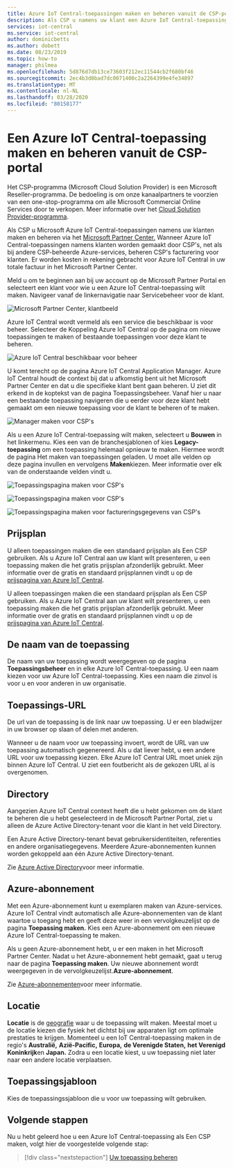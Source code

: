 ```yaml
---
title: Azure IoT Central-toepassingen maken en beheren vanuit de CSP-portal | Microsoft Documenten
description: Als CSP u namens uw klant een Azure IoT Central-toepassing maken.
services: iot-central
ms.service: iot-central
author: dominicbetts
ms.author: dobett
ms.date: 08/23/2019
ms.topic: how-to
manager: philmea
ms.openlocfilehash: 5d876d7db13ce73603f212ec11544cb2f680bf46
ms.sourcegitcommit: 2ec4b3d0bad7dc0071400c2a2264399e4fe34897
ms.translationtype: MT
ms.contentlocale: nl-NL
ms.lasthandoff: 03/28/2020
ms.locfileid: "80158177"
---
```

# <a name="create-and-manage-an-azure-iot-central-application-from-the-csp-portal"></a>Een Azure IoT Central-toepassing maken en beheren vanuit de CSP-portal

Het CSP-programma (Microsoft Cloud Solution Provider) is een Microsoft Reseller-programma. De bedoeling is om onze kanaalpartners te voorzien van een one-stop-programma om alle Microsoft Commercial Online Services door te verkopen. Meer informatie over het [Cloud Solution Provider-programma](https://partner.microsoft.com/cloud-solution-provider).

Als CSP u Microsoft Azure IoT Central-toepassingen namens uw klanten maken en beheren via het [Microsoft Partner Center.](https://partnercenter.microsoft.com/partner/home) Wanneer Azure IoT Central-toepassingen namens klanten worden gemaakt door CSP's, net als bij andere CSP-beheerde Azure-services, beheren CSP's facturering voor klanten. Er worden kosten in rekening gebracht voor Azure IoT Central in uw totale factuur in het Microsoft Partner Center.

Meld u om te beginnen aan bij uw account op de Microsoft Partner Portal en selecteert een klant voor wie u een Azure IoT Central-toepassing wilt maken. Navigeer vanaf de linkernavigatie naar Servicebeheer voor de klant.

![Microsoft Partner Center, klantbeeld](media/howto-create-and-manage-applications-csp/image1.png)

Azure IoT Central wordt vermeld als een service die beschikbaar is voor beheer. Selecteer de Koppeling Azure IoT Central op de pagina om nieuwe toepassingen te maken of bestaande toepassingen voor deze klant te beheren.

![Azure IoT Central beschikbaar voor beheer](media/howto-create-and-manage-applications-csp/image2.png)

U komt terecht op de pagina Azure IoT Central Application Manager. Azure IoT Central houdt de context bij dat u afkomstig bent uit het Microsoft Partner Center en dat u die specifieke klant bent gaan beheren. U ziet dit erkend in de koptekst van de pagina Toepassingsbeheer. Vanaf hier u naar een bestaande toepassing navigeren die u eerder voor deze klant hebt gemaakt om een nieuwe toepassing voor de klant te beheren of te maken.

![Manager maken voor CSP's](media/howto-create-and-manage-applications-csp/image3.png)

Als u een Azure IoT Central-toepassing wilt maken, selecteert u **Bouwen** in het linkermenu. Kies een van de branchesjablonen of kies **Legacy-toepassing** om een toepassing helemaal opnieuw te maken. Hiermee wordt de pagina Het maken van toepassingen geladen. U moet alle velden op deze pagina invullen en vervolgens **Maken**kiezen. Meer informatie over elk van de onderstaande velden vindt u.

![Toepassingspagina maken voor CSP's](media/howto-create-and-manage-applications-csp/image4.png)

![Toepassingspagina maken voor CSP's](media/howto-create-and-manage-applications-csp/image4-1.png)

![Toepassingspagina maken voor factureringsgegevens van CSP's](media/howto-create-and-manage-applications-csp/image4-2.png)

## <a name="pricing-plan"></a>Prijsplan

U alleen toepassingen maken die een standaard prijsplan als Een CSP gebruiken. Als u Azure IoT Central aan uw klant wilt presenteren, u een toepassing maken die het gratis prijsplan afzonderlijk gebruikt. Meer informatie over de gratis en standaard prijsplannen vindt u op de [prijspagina van Azure IoT Central](https://azure.microsoft.com/pricing/details/iot-central/).

U alleen toepassingen maken die een standaard prijsplan als Een CSP gebruiken. Als u Azure IoT Central aan uw klant wilt presenteren, u een toepassing maken die het gratis prijsplan afzonderlijk gebruikt. Meer informatie over de gratis en standaard prijsplannen vindt u op de [prijspagina van Azure IoT Central](https://azure.microsoft.com/pricing/details/iot-central/).

## <a name="application-name"></a>De naam van de toepassing

De naam van uw toepassing wordt weergegeven op de pagina **Toepassingsbeheer** en in elke Azure IoT Central-toepassing. U een naam kiezen voor uw Azure IoT Central-toepassing. Kies een naam die zinvol is voor u en voor anderen in uw organisatie.

## <a name="application-url"></a>Toepassings-URL

De url van de toepassing is de link naar uw toepassing. U er een bladwijzer in uw browser op slaan of delen met anderen.

Wanneer u de naam voor uw toepassing invoert, wordt de URL van uw toepassing automatisch gegenereerd. Als u dat liever hebt, u een andere URL voor uw toepassing kiezen. Elke Azure IoT Central URL moet uniek zijn binnen Azure IoT Central. U ziet een foutbericht als de gekozen URL al is overgenomen.

## <a name="directory"></a>Directory

Aangezien Azure IoT Central context heeft die u hebt gekomen om de klant te beheren die u hebt geselecteerd in de Microsoft Partner Portal, ziet u alleen de Azure Active Directory-tenant voor die klant in het veld Directory. 

Een Azure Active Directory-tenant bevat gebruikersidentiteiten, referenties en andere organisatiegegevens. Meerdere Azure-abonnementen kunnen worden gekoppeld aan één Azure Active Directory-tenant.

Zie [Azure Active Directory](https://docs.microsoft.com/azure/active-directory/)voor meer informatie.

## <a name="azure-subscription"></a>Azure-abonnement

Met een Azure-abonnement kunt u exemplaren maken van Azure-services. Azure IoT Central vindt automatisch alle Azure-abonnementen van de klant waartoe u toegang hebt en geeft deze weer in een vervolgkeuzelijst op de pagina **Toepassing maken.** Kies een Azure-abonnement om een nieuwe Azure IoT Central-toepassing te maken.

Als u geen Azure-abonnement hebt, u er een maken in het Microsoft Partner Center. Nadat u het Azure-abonnement hebt gemaakt, gaat u terug naar de pagina **Toepassing maken**. Uw nieuwe abonnement wordt weergegeven in de vervolgkeuzelijst.**Azure-abonnement**.

Zie [Azure-abonnementen](https://docs.microsoft.com/azure/guides/developer/azure-developer-guide#understanding-accounts-subscriptions-and-billing)voor meer informatie.

## <a name="location"></a>Locatie

**Locatie** is de [geografie](https://azure.microsoft.com/global-infrastructure/geographies/) waar u de toepassing wilt maken. Meestal moet u de locatie kiezen die fysiek het dichtst bij uw apparaten ligt om optimale prestaties te krijgen. Momenteel u een IoT Central-toepassing maken in de regio's **Australië,** **Azië-Pacific,** **Europa,** **de Verenigde Staten,** **het Verenigd Koninkrijk**en **Japan.** Zodra u een locatie kiest, u uw toepassing niet later naar een andere locatie verplaatsen.

## <a name="application-template"></a>Toepassingsjabloon

Kies de toepassingssjabloon die u voor uw toepassing wilt gebruiken.

## <a name="next-steps"></a>Volgende stappen

Nu u hebt geleerd hoe u een Azure IoT Central-toepassing als Een CSP maken, volgt hier de voorgestelde volgende stap:

> [!div class="nextstepaction"]
> [Uw toepassing beheren](howto-administer.md)
